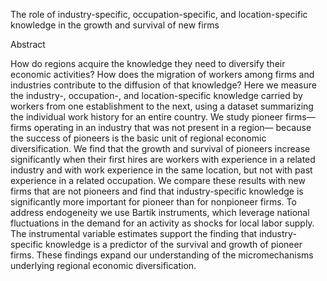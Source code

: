 The role of industry-specific, occupation-specific, and location-specific knowledge in the growth and survival of new firms

Abstract

How do regions acquire the knowledge they need to diversify
their economic activities? How does the migration of workers
among firms and industries contribute to the diffusion of that
knowledge? Here we measure the industry-, occupation-, and
location-specific knowledge carried by workers from one establishment to the next, using a dataset summarizing the individual
work history for an entire country. We study pioneer firms—firms
operating in an industry that was not present in a region—
because the success of pioneers is the basic unit of regional
economic diversification. We find that the growth and survival of
pioneers increase significantly when their first hires are workers
with experience in a related industry and with work experience
in the same location, but not with past experience in a related
occupation. We compare these results with new firms that are
not pioneers and find that industry-specific knowledge is significantly more important for pioneer than for nonpioneer firms.
To address endogeneity we use Bartik instruments, which leverage national fluctuations in the demand for an activity as shocks
for local labor supply. The instrumental variable estimates support the finding that industry-specific knowledge is a predictor of
the survival and growth of pioneer firms. These findings expand
our understanding of the micromechanisms underlying regional
economic diversification.